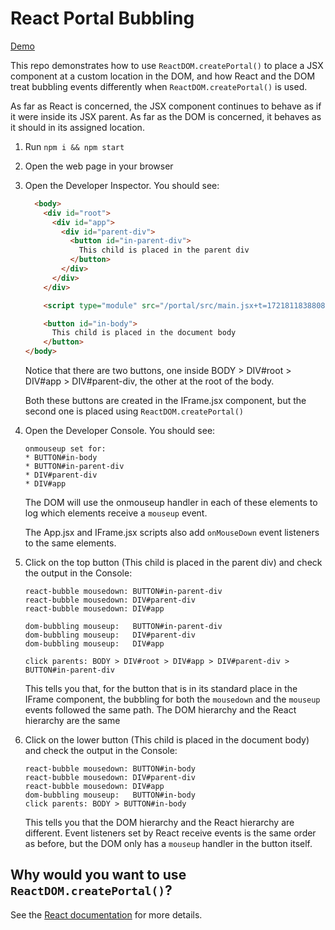 # React Portal Bubbling #

[Demo](https://funforks.github.io/portal/)

This repo demonstrates how to use `ReactDOM.createPortal()` to place a JSX component at a custom location in the DOM, and how React and the DOM treat bubbling events differently when `ReactDOM.createPortal()` is used.

As far as React is concerned, the JSX component continues to behave as if it were inside its JSX parent. As far as the DOM is concerned, it behaves as it should in its assigned location.

1. Run `npm i && npm start`
2. Open the web page in your browser
3. Open the Developer Inspector. You should see:

   ```html
     <body>
       <div id="root">
         <div id="app">
           <div id="parent-div">
             <button id="in-parent-div">
               This child is placed in the parent div
             </button>
           </div>
         </div>
       </div>

       <script type="module" src="/portal/src/main.jsx+t=1721811838808"></script>

       <button id="in-body">
         This child is placed in the document body
       </button>
   </body>
   ```
   Notice that there are two buttons, one inside BODY > DIV#root > DIV#app > DIV#parent-div, the other at the root of the body.

   Both these buttons are created in the IFrame.jsx component, but the second one is placed using `ReactDOM.createPortal()`

4. Open the Developer Console. You should see:

    ```
    onmouseup set for:
    * BUTTON#in-body
    * BUTTON#in-parent-div
    * DIV#parent-div
    * DIV#app
    ```
    The DOM will use the onmouseup handler in each of these elements to log which elements receive a `mouseup` event.

    The App.jsx and IFrame.jsx scripts also add `onMouseDown` event listeners to the same elements.

5. Click on the top button (This child is placed in the parent div) and check the output in the Console:
   ```
   react-bubble mousedown: BUTTON#in-parent-div
   react-bubble mousedown: DIV#parent-div
   react-bubble mousedown: DIV#app

   dom-bubbling mouseup:   BUTTON#in-parent-div
   dom-bubbling mouseup:   DIV#parent-div
   dom-bubbling mouseup:   DIV#app

   click parents: BODY > DIV#root > DIV#app > DIV#parent-div > BUTTON#in-parent-div
   ```
   This tells you that, for the button that is in its standard place in the IFrame component, the bubbling for both the `mousedown` and the `mouseup` events followed the same path. The DOM hierarchy and the React hierarchy are the same

6. Click on the lower button (This child is placed in the document body) and check the output in the Console:

    ```
    react-bubble mousedown: BUTTON#in-body
    react-bubble mousedown: DIV#parent-div
    react-bubble mousedown: DIV#app
    dom-bubbling mouseup:   BUTTON#in-body
    click parents: BODY > BUTTON#in-body
    ```
    This tells you that the DOM hierarchy and the React hierarchy are different. Event listeners set by React receive events is the same order as before, but the DOM only has a `mouseup` handler in the button itself.

## Why would you want to use `ReactDOM.createPortal()`?
See the [React documentation](https://react.dev/reference/react-dom/createPortal#usage) for more details.